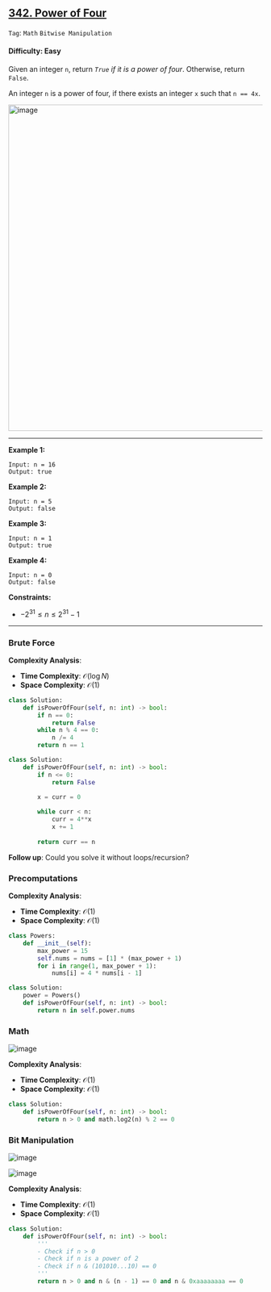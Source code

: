 ## [342. Power of Four](https://leetcode.com/problems/power-of-four/)

```Tag```: ```Math``` ```Bitwise Manipulation```

#### Difficulty: Easy

Given an integer ```n```, return _```True``` if it is a power of four_. Otherwise, return ```False```.

An integer ```n``` is a power of four, if there exists an integer ```x``` such that ```n == 4x```.

<img width="647" alt="image" src="https://github.com/quananhle/Python/assets/35042430/c54a21e1-0168-424d-9c21-823bb014ebf7">

---

__Example 1:__
```
Input: n = 16
Output: true
```

__Example 2:__
```
Input: n = 5
Output: false
```

__Example 3:__
```
Input: n = 1
Output: true
```
 
__Example 4:__
```
Input: n = 0
Output: false
```

__Constraints:__

- $-2^{31} \le n \le 2^{31} - 1$

---

### Brute Force

__Complexity Analysis__:

- __Time Complexity__: $\mathcal{O}(\log{N})$
- __Space Complexity__: $\mathcal{O}(1)$

```Python
class Solution:
    def isPowerOfFour(self, n: int) -> bool:
        if n == 0:
            return False
        while n % 4 == 0:
            n /= 4
        return n == 1
```

```Python
class Solution:
    def isPowerOfFour(self, n: int) -> bool:
        if n <= 0:
            return False
        
        x = curr = 0

        while curr < n:
            curr = 4**x
            x += 1
        
        return curr == n
```

__Follow up__: Could you solve it without loops/recursion?

### Precomputations

__Complexity Analysis__:

- __Time Complexity__: $\mathcal{O}(1)$
- __Space Complexity__: $\mathcal{O}(1)$

```Python
class Powers:
    def __init__(self):
        max_power = 15
        self.nums = nums = [1] * (max_power + 1)
        for i in range(1, max_power + 1):
            nums[i] = 4 * nums[i - 1]

class Solution:
    power = Powers()
    def isPowerOfFour(self, n: int) -> bool:
        return n in self.power.nums
```

### Math

![image](https://github.com/quananhle/Python/assets/35042430/5a0d3753-9621-4112-8ae7-41742d6e95c5)

__Complexity Analysis__:

- __Time Complexity__: $\mathcal{O}(1)$
- __Space Complexity__: $\mathcal{O}(1)$

```Python
class Solution:
    def isPowerOfFour(self, n: int) -> bool:
        return n > 0 and math.log2(n) % 2 == 0
```

### Bit Manipulation

![image](https://leetcode.com/problems/power-of-four/Figures/342/odd_even.png)

![image](https://github.com/quananhle/Python/assets/35042430/ad1899dc-1582-40d5-b880-ca32673f64dd)

__Complexity Analysis__:

- __Time Complexity__: $\mathcal{O}(1)$
- __Space Complexity__: $\mathcal{O}(1)$

```Python
class Solution:
    def isPowerOfFour(self, n: int) -> bool:
        '''
        - Check if n > 0
        - Check if n is a power of 2
        - Check if n & (101010...10) == 0
        '''
        return n > 0 and n & (n - 1) == 0 and n & 0xaaaaaaaa == 0
```

